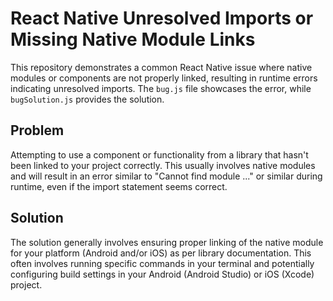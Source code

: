 # React Native Unresolved Imports or Missing Native Module Links

This repository demonstrates a common React Native issue where native modules or components are not properly linked, resulting in runtime errors indicating unresolved imports.  The `bug.js` file showcases the error, while `bugSolution.js` provides the solution.

## Problem

Attempting to use a component or functionality from a library that hasn't been linked to your project correctly.  This usually involves native modules and will result in an error similar to "Cannot find module ..." or similar during runtime, even if the import statement seems correct.

## Solution

The solution generally involves ensuring proper linking of the native module for your platform (Android and/or iOS) as per library documentation.  This often involves running specific commands in your terminal and potentially configuring build settings in your Android (Android Studio) or iOS (Xcode) project.